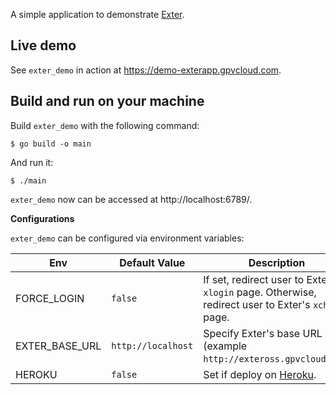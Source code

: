 A simple application to demonstrate [Exter](https://github.com/btnguyen2k/exter/).

## Live demo

See `exter_demo` in action at https://demo-exterapp.gpvcloud.com.

## Build and run on your machine

Build `exter_demo` with the following command:

```
$ go build -o main
```

And run it:

```
$ ./main
```

`exter_demo` now can be accessed at http://localhost:6789/.

**Configurations**

`exter_demo` can be configured via environment variables:

|Env|Default Value|Description|
|---|-------------|-----------|
|FORCE_LOGIN|`false`|If set, redirect user to Exter's `xlogin` page. Otherwise, redirect user to Exter's `xcheck` page.|
|EXTER_BASE_URL|`http://localhost`|Specify Exter's base URL (example `http://exteross.gpvcloud.com`)|
|HEROKU|`false`|Set if deploy on [Heroku](https://www.heroku.com/).|
